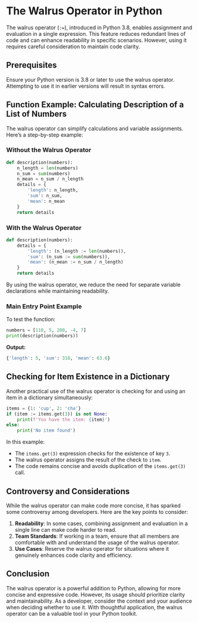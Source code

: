 # The Walrus Operator in Python

The walrus operator (`:=`), introduced in Python 3.8, enables assignment and evaluation in a single expression. This feature reduces redundant lines of code and can enhance readability in specific scenarios. However, using it requires careful consideration to maintain code clarity.

## Prerequisites

Ensure your Python version is 3.8 or later to use the walrus operator. Attempting to use it in earlier versions will result in syntax errors.

## Function Example: Calculating Description of a List of Numbers

The walrus operator can simplify calculations and variable assignments. Here’s a step-by-step example:

### Without the Walrus Operator

```python
def description(numbers):
    n_length = len(numbers)
    n_sum = sum(numbers)
    n_mean = n_sum / n_length
    details = {
        'length': n_length,
        'sum': n_sum,
        'mean': n_mean
    }
    return details
```

### With the Walrus Operator

```python
def description(numbers):
    details = {
        'length': (n_length := len(numbers)),
        'sum': (n_sum := sum(numbers)),
        'mean': (n_mean := n_sum / n_length)
    }
    return details
```

By using the walrus operator, we reduce the need for separate variable declarations while maintaining readability.

### Main Entry Point Example

To test the function:

```python
numbers = [110, 5, 200, -4, 7]
print(description(numbers))
```

**Output:**

```python
{'length': 5, 'sum': 318, 'mean': 63.6}
```

## Checking for Item Existence in a Dictionary

Another practical use of the walrus operator is checking for and using an item in a dictionary simultaneously:

```python
items = {1: 'cup', 2: 'cha'}
if (item := items.get(3)) is not None:
    print(f'You have the item: {item}')
else:
    print('No item found')
```

In this example:
- The `items.get(3)` expression checks for the existence of key `3`.
- The walrus operator assigns the result of the check to `item`.
- The code remains concise and avoids duplication of the `items.get(3)` call.

## Controversy and Considerations

While the walrus operator can make code more concise, it has sparked some controversy among developers. Here are the key points to consider:

1. **Readability**: In some cases, combining assignment and evaluation in a single line can make code harder to read.
2. **Team Standards**: If working in a team, ensure that all members are comfortable with and understand the usage of the walrus operator.
3. **Use Cases**: Reserve the walrus operator for situations where it genuinely enhances code clarity and efficiency.

## Conclusion

The walrus operator is a powerful addition to Python, allowing for more concise and expressive code. However, its usage should prioritize clarity and maintainability. As a developer, consider the context and your audience when deciding whether to use it. With thoughtful application, the walrus operator can be a valuable tool in your Python toolkit.

